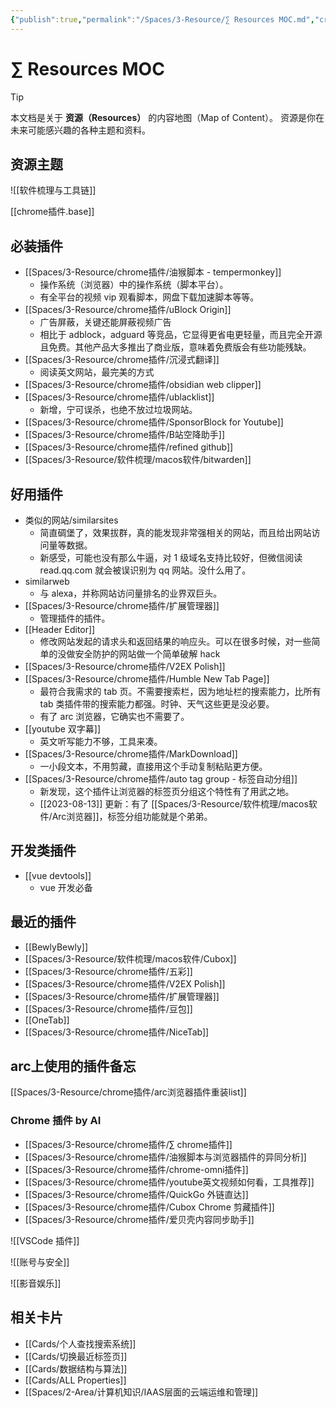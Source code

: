 ```yaml
---
{"publish":true,"permalink":"/Spaces/3-Resource/∑ Resources MOC.md","created":"2025-06-27T03:12:40.808+08:00","modified":"2025-07-08T22:00:28.735+08:00","published":"2025-07-08T22:00:28.735+08:00","tags":["AI生成","MOC"],"cssclasses":""}
---
```


# ∑ Resources MOC

> [!tip]
> 本文档是关于 **资源（Resources）** 的内容地图（Map of Content）。
> 资源是你在未来可能感兴趣的各种主题和资料。

## 资源主题

![[软件梳理与工具链]]



[[chrome插件.base]]

## 必装插件

- [[Spaces/3-Resource/chrome插件/油猴脚本 - tempermonkey]]
	- 操作系统（浏览器）中的操作系统（脚本平台）。
	- 有全平台的视频 vip 观看脚本，网盘下载加速脚本等等。
- [[Spaces/3-Resource/chrome插件/uBlock Origin]]
	- 广告屏蔽，关键还能屏蔽视频广告
	- 相比于 adblock，adguard 等竞品，它显得更省电更轻量，而且完全开源且免费。其他产品大多推出了商业版，意味着免费版会有些功能残缺。
- [[Spaces/3-Resource/chrome插件/沉浸式翻译]]
	- 阅读英文网站，最完美的方式
- [[Spaces/3-Resource/chrome插件/obsidian web clipper]]
- [[Spaces/3-Resource/chrome插件/ublacklist]]
	-  新增，宁可误杀，也绝不放过垃圾网站。
- [[Spaces/3-Resource/chrome插件/SponsorBlock for Youtube]]
- [[Spaces/3-Resource/chrome插件/B站空降助手]]
- [[Spaces/3-Resource/chrome插件/refined github]]
- [[Spaces/3-Resource/软件梳理/macos软件/bitwarden]]

## 好用插件

- 类似的网站/similarsites
	- 简直碉堡了，效果拔群，真的能发现非常强相关的网站，而且给出网站访问量等数据。
	- 新感受，可能也没有那么牛逼，对 1 级域名支持比较好，但微信阅读 read.qq.com 就会被误识别为 qq 网站。没什么用了。
- similarweb
	- 与 alexa，并称网站访问量排名的业界双巨头。
- [[Spaces/3-Resource/chrome插件/扩展管理器]]
	- 管理插件的插件。
- [[Header Editor]]
	- 修改网站发起的请求头和返回结果的响应头。可以在很多时候，对一些简单的没做安全防护的网站做一个简单破解 hack
- [[Spaces/3-Resource/chrome插件/V2EX Polish]]
- [[Spaces/3-Resource/chrome插件/Humble New Tab Page]]
	- 最符合我需求的 tab 页。不需要搜索栏，因为地址栏的搜索能力，比所有 tab 类插件带的搜索能力都强。时钟、天气这些更是没必要。
	- 有了 arc 浏览器，它确实也不需要了。
- [[youtube 双字幕]]
	- 英文听写能力不够，工具来凑。
- [[Spaces/3-Resource/chrome插件/MarkDownload]]
	- 一小段文本，不用剪藏，直接用这个手动复制粘贴更方便。
- [[Spaces/3-Resource/chrome插件/auto tag group - 标签自动分组]]
	-  新发现，这个插件让浏览器的标签页分组这个特性有了用武之地。
	- [[2023-08-13]] 更新：有了 [[Spaces/3-Resource/软件梳理/macos软件/Arc浏览器]]，标签分组功能就是个弟弟。

## 开发类插件

- [[vue devtools]]
	- vue 开发必备

## 最近的插件

- [[BewlyBewly]]
- [[Spaces/3-Resource/软件梳理/macos软件/Cubox]]
- [[Spaces/3-Resource/chrome插件/五彩]]
- [[Spaces/3-Resource/chrome插件/V2EX Polish]]
- [[Spaces/3-Resource/chrome插件/扩展管理器]]
- [[Spaces/3-Resource/chrome插件/豆包]]
- [[OneTab]]
- [[Spaces/3-Resource/chrome插件/NiceTab]]

## arc上使用的插件备忘

[[Spaces/3-Resource/chrome插件/arc浏览器插件重装list]]

### Chrome 插件 by AI
- [[Spaces/3-Resource/chrome插件/∑ chrome插件]]
- [[Spaces/3-Resource/chrome插件/油猴脚本与浏览器插件的异同分析]]
- [[Spaces/3-Resource/chrome插件/chrome-omni插件]]
- [[Spaces/3-Resource/chrome插件/youtube英文视频如何看，工具推荐]]
- [[Spaces/3-Resource/chrome插件/QuickGo 外链直达]]
- [[Spaces/3-Resource/chrome插件/Cubox Chrome 剪藏插件]]
- [[Spaces/3-Resource/chrome插件/爱贝壳内容同步助手]]

![[VSCode 插件]]

![[账号与安全]]

![[影音娱乐]]

## 相关卡片
- [[Cards/个人查找搜索系统]]
- [[Cards/切换最近标签页]]
- [[Cards/数据结构与算法]]
- [[Cards/ALL Properties]]
- [[Spaces/2-Area/计算机知识/IAAS层面的云端运维和管理]] 